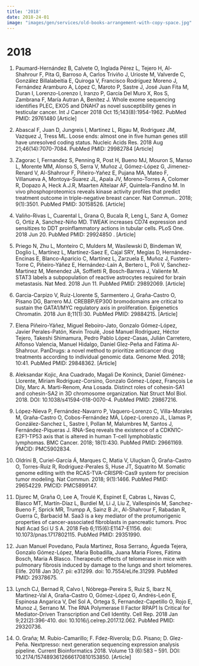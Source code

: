 ```yaml
---
title: '2018'
date: 2018-24-01
image: "images/gen/services/old-books-arrangement-with-copy-space.jpg"
---
```


# 2018
1. Paumard-Hernández B, Calvete O, Inglada Pérez L, Tejero H, Al-Shahrour F, Pita G, Barroso A, Carlos Triviño J, Urioste M, Valverde C, González Billalabeitia E, Quiroga V, Francisco Rodríguez Moreno J, Fernández Aramburo A, López C, Maroto P, Sastre J, José Juan Fita M, Duran I, Lorenzo-Lorenzo I, Iranzo P, García Del Muro X, Ros S, Zambrana F, María Autran A, Benítez J. Whole exome sequencing identifies PLEC, EXO5 and DNAH7 as novel susceptibility genes in testicular cancer. Int J Cancer 2018 Oct 15;143(8):1954-1962. PubMed PMID: 29761480 [Article]

1. Abascal F, Juan D, Jungreis I, Martinez L, Rigau M, Rodriguez JM, Vazquez J, Tress ML. Loose ends: almost one in five human genes still have unresolved coding status. Nucleic Acids Res. 2018 Aug 21;46(14):7070-7084. PubMed PMID: 29982784 [Article]

1. Zagorac I, Fernandez S, Penning R, Post H, Bueno MJ, Mouron S, Manso L, Morente MM, Alonso S, Serra V, Muñoz J, Gómez-López G, Jimenez-Renard V, Al-Shahrour F, Piñeiro-Yañez E, Pujana MA, Mateo F, Villanueva A, Montoya-Suarez JL, Apala JV, Moreno-Torres A, Colomer R, Dopazo A, Heck A.J.R, Maarten Altelaar AF, Quintela-Fandino M. In vivo phosphoproteomics reveals kinase activity profiles that predict treatment outcome in triple-negative breast cancer. Nat Commun.. 2018; 9(1):3501. PubMed PMID: 30158526. [Article]

1. Valiño-Rivas L, Cuarental L, Grana O, Bucala R, Leng L, Sanz A, Gomez G, Ortiz A, Sanchez-Niño MD. TWEAK increases CD74 expression and sensitizes to DDT proinflammatory actions in tubular cells. PLoS One. 2018 Jun 20. PubMed PMID: 29924850 . [Article]

1. Priego N, Zhu L, Monteiro C, Mulders M, Wasilewski D, Bindeman W, Doglio L, Martínez L, Martínez-Saez E, Cajal SRY, Megías D, Hernández-Encinas E, Blanco-Aparicio C, Martínez L, Zarzuela E, Muñoz J, Fustero-Torre C, Piñeiro-Yáñez E, Hernández-Laín A, Bertero L, Poli V, Sanchez-Martinez M, Menendez JA, Soffietti R, Bosch-Barrera J, Valiente M. STAT3 labels a subpopulation of reactive astrocytes required for brain metastasis. Nat Med. 2018 Jun 11. PubMed PMID: 29892069. [Article]

1. Garcia-Carpizo V, Ruiz-Llorente S, Sarmentero J, Graña-Castro O, Pisano DG, Barrero MJ. CREBBP/EP300 bromodomains are critical to sustain the GATA1/MYC regulatory axis in proliferation. Epigenetics Chromatin. 2018 Jun 8;11(1):30. PubMed PMID: 29884215. [Article]

1. Elena Piñeiro-Yáñez, Miguel Reboiro-Jato, Gonzalo Gómez-López, Javier Perales-Patón, Kevin Troulé, José Manuel Rodríguez, Héctor Tejero, Takeshi Shimamura, Pedro Pablo López-Casas, Julián Carretero, Alfonso Valencia, Manuel Hidalgo, Daniel Glez-Peña and Fátima Al-Shahrour. PanDrugs: a novel method to prioritize anticancer drug treatments according to individual genomic data. Genome Med. 2018; 10:41. PubMed PMID: 29848362. [Article]

1. Aleksandar Kojic, Ana Cuadrado, Magali De Koninck, Daniel Giménez-Llorente, Miriam Rodríguez-Corsino, Gonzalo Gómez-López, François Le Dily, Marc A. Marti-Renom, Ana Losada. Distinct roles of    cohesin-SA1 and cohesin-SA2 in 3D chromosome organization. Nat Struct Mol Biol. 2018. DOI: 10.1038/s41594-018-0070-4. PubMed PMID: 29867216. 

1. López-Nieva P, Fernández-Navarro P, Vaquero-Lorenzo C, Villa-Morales M, Graña-Castro O, Cobos-Fernández MÁ, López-Lorenzo JL, Llamas P, González-Sanchez L, Sastre I, Pollan M, Malumbres M, Santos J, Fernández-Piqueras J. RNA-Seq reveals the existence of a CDKN1C-E2F1-TP53 axis that is altered in human T-cell lymphoblastic lymphomas. BMC Cancer. 2018; 18(1):430. PubMed PMID: 29661169. PMCID: PMC5902834.

1. Oldrini B, Curiel-García Á, Marques C, Matia V, Uluçkan Ö, Graña-Castro O, Torres-Ruiz R, Rodriguez-Perales S, Huse JT, Squatrito M. Somatic genome editing with the RCAS-TVA-CRISPR-Cas9 system for precision tumor modeling. Nat Commun. 2018; 9(1):1466. PubMed PMID: 29654229. PMCID: PMC5899147.

1. Djurec M, Graña O, Lee A, Troulé K, Espinet E, Cabras L, Navas C, Blasco MT, Martín-Díaz L, Burdiel M, Li J, Liu Z, Vallespinós M, Sanchez-Bueno F, Sprick MR, Trumpp A, Sainz B Jr., Al-Shahrour F, Rabadan R, Guerra C, Barbacid M. Saa3 is a key mediator of the protumorigenic properties of cancer-associated fibroblasts in pancreatic tumors. Proc Natl Acad Sci U S A. 2018 Feb 6;115(6):E1147-E1156. doi: 10.1073/pnas.1717802115. PubMed PMID: 29351990.

1. Juan Manuel Povedano, Paula Martinez, Rosa Serrano, Águeda Tejera, Gonzalo Gómez-López, Maria Bobadilla, Juana Maria Flores, Fátima Bosch, Maria A Blasco. Therapeutic effects of telomerase in mice with pulmonary fibrosis induced by damage to the lungs and short telomeres. Elife. 2018 Jan 30;7. pii: e31299. doi: 10.7554/eLife.31299. PubMed PMID: 29378675.

1. Lynch CJ, Bernad R, Calvo I, Nóbrega-Pereira S, Ruiz S, Ibarz N, Martinez-Val A, Graña-Castro O, Gómez-López G, Andrés-León E, Espinosa Angarica V, Del Sol A, Ortega S, Fernandez-Capetillo O, Rojo E, Munoz J, Serrano M. The RNA Polymerase II Factor RPAP1 Is Critical for Mediator-Driven Transcription and Cell Identity. Cell Rep. 2018 Jan 9;22(2):396-410. doi: 10.1016/j.celrep.2017.12.062. PubMed PMID: 29320736.

1. O. Graña; M. Rubio-Camarillo; F. Fdez-Riverola; D.G. Pisano; D. Glez-Peña. Nextpresso: next generation sequencing expression analysis pipeline. Current Bioinformatics 2018. Volume 13 (6):583 – 591. DOI: 10.2174/1574893612666170810153850. [Article]
